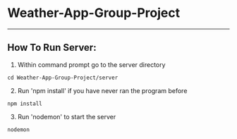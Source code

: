 # Weather-App-Group-Project
---
## How To Run Server:

1. Within command prompt go to the server directory

```
cd Weather-App-Group-Project/server
```

2. Run 'npm install' if you have never ran the program before

```
npm install
```
3. Run 'nodemon' to start the server

```
nodemon
```